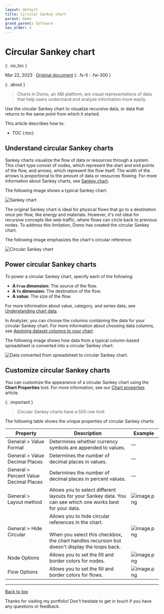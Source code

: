 ```yaml
---
layout: default
title: Circular Sankey chart
parent: Domo
grand_parent: Software
nav_order: 3
---
```


# Circular Sankey chart
{: .no_toc }

Mar 22, 2023 ∙ [Original document](https://domo-support.domo.com/s/article/000005155?language=en_US)
{: .fs-5 : .fw-300 }

{:  .about }
> Charts in Domo, an ABI platform, are visual representations of data that help users understand and analyze information more easily.

Use the circular Sankey chart to visualize recursive data, or data that returns to the same point from which it started.

This article describes how to:

- TOC
{:toc}

## Understand circular Sankey charts

Sankey charts visualize the flow of data or resources through a system. This chart type consist of nodes, which represent the start and end points of the flow, and arrows, which represent the flow itself. The width of the arrows is proportional to the amount of data or resources flowing. For more information about Sankey charts, see [Sankey chart](https://domo-support.domo.com/s/article/360043429273?language=en_US).

The following image shows a typical Sankey chart:

![Sankey chart](https://github.com/haileytapia/portfolio/assets/78626762/6f89c694-a97b-4aa0-b8c9-f3a4a05a911b)

The original Sankey chart is ideal for physical flows that go to a destination once per flow, like energy and materials. However, it's not ideal for recursive concepts like web traffic, where flows can circle back to previous nodes. To address this limitation, Domo has created the circular Sankey chart.

The following image emphasizes the chart's circular reference:

![Circular Sankey chart](https://github.com/haileytapia/portfolio/assets/78626762/95b4b813-cf06-4b18-b068-266c803bc387)

## Power circular Sankey charts

To power a circular Sankey chart, specify each of the following:

* **A `From` dimension:** The source of the flow.
* **A `To` dimension:** The destination of the flow.
* **A value:** The size of the flow.

For more information about value, category, and series data, see [Understanding chart data](https://domo-support.domo.com/s/article/360043428693?language=en_US).

In Analyzer, you can choose the columns containing the data for your circular Sankey chart. For more information about choosing data columns, see [Applying dataset columns to your chart](https://domo-support.domo.com/s/article/360043428713?language=en_US).

The following image shows how data from a typical column-based spreadsheet is converted into a circular Sankey chart:

![Data converted from spreadsheet to circular Sankey chart.](https://github.com/haileytapia/portfolio/assets/78626762/ccb84f53-8b9d-44b8-b083-5a82cdb5925c)

## Customize circular Sankey charts

You can customize the appearance of a circular Sankey chart using the **Chart Properties** tool. For more information, see our [Chart properties](https://domo-support.domo.com/s/article/360042925374?language=en_US) article.

{:  .important }
> Circular Sankey charts have a 500 row limit.

The following table shows the unique properties of circular Sankey charts:

| Property | Description | Example |
| --- | --- | --- |
| General > Value Format | Determines whether currency symbols are appended to values. | — |
| General > Value Decimal Places | Determines the number of decimal places in values. | — |
| General > Percent Value Decimal Places | Determines the number of decimal places in percent values. | — |
| General > Layout method | Allows you to select different layouts for your Sankey data. You can see which one works best for your data. | ![image.png](https://domo-support.domo.com/servlet/rtaImage?eid=ka05w00000128YR&feoid=00N5w00000Ri7BU&refid=0EM5w000006u8ej) |
| General > Hide Circular | Allows you to hide circular references in the chart. <br> <br> When you select this checkbox, the chart handles recursion but doesn't display the loops back. | ![image.png](https://domo-support.domo.com/servlet/rtaImage?eid=ka05w00000128YR&feoid=00N5w00000Ri7BU&refid=0EM5w000006u8eo) |
| Node Options | Allows you to set the fill and border colors for nodes. | ![image.png](https://domo-support.domo.com/servlet/rtaImage?eid=ka05w00000128YR&feoid=00N5w00000Ri7BU&refid=0EM5w000006u8eQ) |
| Flow Options | Allows you to set the fill and border colors for flows. | ![image.png](https://domo-support.domo.com/servlet/rtaImage?eid=ka05w00000128YR&feoid=00N5w00000Ri7BU&refid=0EM5w000006u8ey) |

---

[Back to top](#top)

Thanks for visiting my portfolio! Don't hesitate to get in touch if you have any questions or feedback.
